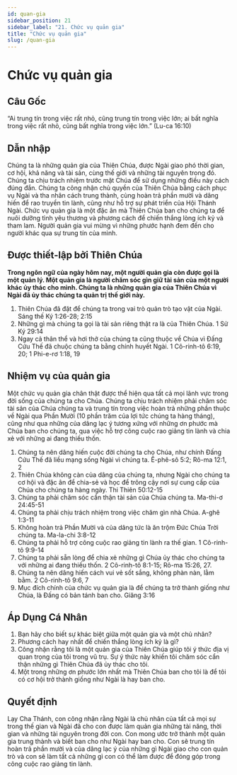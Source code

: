 ```yaml
---
id: quan-gia
sidebar_position: 21
sidebar_label: "21. Chức vụ quản gia"
title: "Chức vụ quản gia"
slug: /quan-gia
---
```


Chức vụ quản gia
====

## Câu Gốc

“Ai trung tín trong việc rất nhỏ, cũng trung tín trong việc lớn; ai bất nghĩa trong việc rất nhỏ, cũng bất nghĩa trong việc lớn.” (Lu-ca 16:10)

## Dẫn nhập

Chúng ta là những quản gia của Thiên Chúa, được Ngài giao phó thời gian, cơ hội, khả năng và tài sản, cùng thế giới và những tài nguyên trong đó. Chúng ta chịu trách nhiệm trước mặt Chúa để sử dụng những điều này cách đúng đắn. Chúng ta công nhận chủ quyền của Thiên Chúa bằng cách phục vụ Ngài và tha nhân cách trung thành, cùng hoàn trả phần mười và dâng hiến để rao truyền tin lành, cũng như hỗ trợ sự phát triển của Hội Thánh Ngài. Chức vụ quản gia là một đặc ân mà Thiên Chúa ban cho chúng ta để nuôi dưỡng tình yêu thương và phương cách để chiến thắng lòng ích kỷ và tham lam. Người quản gia vui mừng vì những phước hạnh đem đến cho người khác qua sự trung tín của mình.

## Được thiết-lập bởi Thiên Chúa

**Trong ngôn ngữ của ngày hôm nay, một người quản gia còn được gọi là một quản lý. Một quản gia là người chăm sóc gìn giữ tài sản của một người khác ủy thác cho mình. Chúng ta là những quản gia của Thiên Chúa vì Ngài đã ủy thác chúng ta quản trị thế giới này.**

1. Thiên Chúa đã đặt để chúng ta trong vai trò quản trò tạo vật của Ngài. Sáng thế Ký 1:26-28; 2:15
2. Những gì mà chúng ta gọi là tài sản riêng thật ra là của Thiên Chúa. 1 Sử Ký 29:14
3. Ngay cả thân thể và hơi thở của chúng ta cũng thuộc về Chúa vì Đấng Cứu Thế đã chuộc chúng ta bằng chính huyết Ngài. 1 Cô-rinh-tô 6:19, 20; 1 Phi-e-rơ 1:18, 19

## Nhiệm vụ của quản gia

Một chức vụ quản gia chân thật được thể hiện qua tất cả mọi lãnh vực trong đời sống của chúng ta cho Chúa. Chúng ta chịu trách nhiệm phải chăm sóc tài sản của Chúa chúng ta và trung tín trong việc hoàn trả những phần thuộc về Ngài qua Phần Mười (10 phần trăm của lợi tức chúng ta hàng tháng), cũng như qua những của dâng lạc ý tương xứng với những ơn phước mà Chúa ban cho chúng ta, qua việc hỗ trợ công cuộc rao giảng tin lành và chia xẻ với những ai đang thiếu thốn.

1. Chúng ta nên dâng hiến cuộc đời chúng ta cho Chúa, như chính Đấng Cứu Thế đã liều mạng sống Ngài vì chúng ta. Ê-phê-sô 5:2; Rô-ma 12:1, 2
2. Thiên Chúa không càn của dâng của chúng ta, nhưng Ngài cho chúng ta cơ hội và đặc ân để chia-sẻ và học để trông cậy nơi sự cung cấp của Chúa cho chúng ta hàng ngày. Thi Thiên 50:12-15
3. Chúng ta phải chăm sóc cẩn thận tài sản của Chúa chúng ta. Ma-thi-ơ 24:45-51
4. Chúng ta phải chịu trách nhiệm trong việc chăm gìn nhà Chúa. A-ghê 1:3-11
5. Không hoàn trả Phần Mười và của dâng tức là ăn trộm Đức Chúa Trời chúng ta. Ma-la-chi 3:8-12
6. Chúng ta phải hỗ trợ công cuộc rao giảng tin lành ra thế gian. 1 Cô-rinh-tô 9:9-14
7. Chúng ta phải sẵn lòng để chia xẻ những gì Chúa ủy thác cho chúng ta với những ai đang thiếu thốn. 2 Cô-rinh-tô 8:1-15; Rô-ma 15:26, 27.
8. Chúng ta nên dâng hiến cách vui vẻ sốt sắng, không phàn nàn, lằm bằm. 2 Cô-rinh-tô 9:6, 7
9. Mục đích chính của chức vụ quản gia là để chúng ta trở thành giống như Chúa, là Đấng có bản tánh ban cho. Giăng 3:16

## Áp Dụng Cá Nhân

1. Bạn hãy cho biết sự khác biệt giữa một quản gia và một chủ nhân?
2. Phương cách hay nhất để chiến thắng lòng ích kỷ là gì?
3. Công nhận rằng tôi là một quản gia của Thiên Chúa giúp tôi ý thức địa vị quan trọng của tôi trong vũ trụ. Sự ý thức này khiến tôi chăm sóc cẩn thận những gì Thiên Chúa đã ủy thác cho tôi.
4. Một trong những ơn phước lớn nhất mà Thiên Chúa ban cho tôi là để tôi có cơ hội trở thành giống như Ngài là hay ban cho.

## Quyết định

Lạy Cha Thánh, con công nhận rằng Ngài là chủ nhân của tất cả mọi sự trong thế gian và Ngài đã cho con được làm quản gia những tài năng, thời gian và những tài nguyên trong đời con. Con mong ước trở thành một quản gia trung thành và biết ban cho như Ngài hay ban cho. Con sẽ trung tín hoàn trả phần mười và của dâng lạc ý của những gì Ngài giao cho con quản trò và con sẽ làm tất cả những gì con có thể làm được để đóng góp trong công cuộc rao giảng tin lành.
